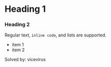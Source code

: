 # Heading 1
### Heading 2
Regular text, `inline code`, and lists are supported.
- item 1
- item 2


Solved by: vicevirus